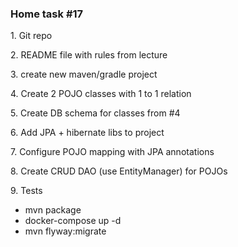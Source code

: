 <h3>Home task #17</h3>
<p>1. Git repo</p>
<p>2. README file with rules from lecture</p>
<p>3. create new maven/gradle project</p>
<p>4. Create 2 POJO classes with 1 to 1 relation</p>
<p>5. Create DB schema for classes from #4</p>
<p>6. Add JPA + hibernate libs to project</p>
<p>7. Configure POJO mapping with JPA annotations</p>
<p>8. Create CRUD DAO (use EntityManager) for POJOs</p>
<p>9. Tests</p>

* mvn package
* docker-compose up -d
* mvn flyway:migrate

